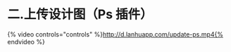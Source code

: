 # 二.上传设计图（Ps 插件）

{% video controls="controls" %}http://d.lanhuapp.com/update-ps.mp4{% endvideo %}  


